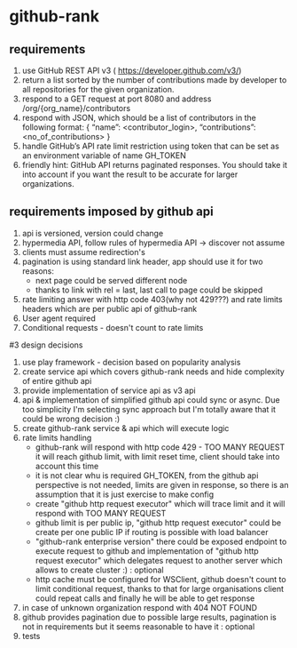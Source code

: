# github-rank
## requirements 
1. use GitHub REST API v3 (​ https://developer.github.com/v3/​ )
1. return a list sorted by the number of contributions made by developer to all repositories for the given organization.
1. respond to a GET request at port 8080 and address /org/{org_name}/contributors
1. respond with JSON, which should be a list of contributors in the following format: { “name”: <contributor_login>, “contributions”: <no_of_contributions> }
1. handle GitHub’s API rate limit restriction using token that can be set as an environment variable of name GH_TOKEN
1. friendly hint: GitHub API returns paginated responses. You should take it into account if you want the result to be accurate for larger organizations.


## requirements imposed by github api
1. api is versioned, version could change
1. hypermedia API, follow rules of hypermedia API -> discover not assume
1. clients must assume redirection's
1. pagination is using standard link header, app should use it for two reasons:
    +  next page could be served different node
    +  thanks to link with rel = last, last call to page could be skipped
1. rate limiting answer with http code 403(why not 429???) and rate limits headers which are per public api of github-rank
1. User agent required
1. Conditional requests - doesn't count to rate limits


#3 design decisions
1. use play framework - decision based on popularity analysis 
1. create service api which covers github-rank needs and hide complexity of entire github api
1. provide implementation of service api as v3 api
1. api & implementation of simplified github api could sync or async. Due too simplicity I'm selecting sync approach but I'm totally aware that it could be wrong decision :)  
1. create github-rank service & api which will execute logic
1. rate limits handling
    + github-rank will respond with http code 429 - TOO MANY REQUEST it will reach github limit, with limit reset time, client should take into account this time
    + it is not clear whu is required GH_TOKEN, from the github api perspective is not needed, limits are given in response, so there is an assumption that it is just exercise to make config
    + create "github http request executor" which will trace limit and it will respond with TOO MANY REQUEST   
    + github limit is per public ip, "github http request executor" could be create per one public IP if routing is possible with load balancer
    + "github-rank enterprise version" there could be exposed endpoint to execute request to github and implementation of "github http request executor" which delegates request to another server which allows to create cluster :) : optional
    + http cache must be configured for WSClient, github doesn't count to limit conditional request, thanks to that for large organisations client could repeat calls and finally he will be able to get response
1. in case of unknown organization respond with 404 NOT FOUND
1. github provides pagination due to possible large results, pagination is not in requirements but it seems reasonable to have it : optional
1. tests            
      
    
     
